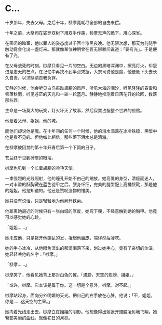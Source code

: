 # C…

十岁那年，失去父母。之后十年，桫摩竟耗尽全部的自由来偿。

十年之前，大祭司在娑罗双树下用双手作莲，桫摩无声的跪下，用心深省。

在密闭的暗室，他以罪人的姿态度过千百个漆黑夜晚。他无限次想，那天为何随手触动竟会化出一盏灯来。那就像某位神明曾在百无聊赖间说道：「要有光」。于是便有了光。

在父母战死的时刻，桫摩只看见一片的空白。无边的黑暗深渊中，擦亮灯火，却堕进是虚无的芒点。在记忆中再找不到半点凭据，大祭司说他是魔，他便低下头去长久自责，以求赎清自我负罪。

安静的时候，他会听见白鸟振动翅膀的风声，听见大海的潮汐，听见隆隆的春雷和零落秋雨，听见苍茫的天光和一轮一轮蓝月。静静地推测着日落花开的轮回，数落那些罪。

生命是一场莫大的玩笑，灯火坏灭了故事，然后寂寞占据整个世界的煎熬。

他爱着父母、姐姐、他的城。

而他们却说他是魔。在十年间的任何一个时候，他的泪水滴落在冰冷铁镣，黑暗中他是看不见的。但他如此相信，那些落下泪水总是清澈。

在桫摩被囚禁的第十年开春后第一个下雨的日子。

苍兰终于见到桫摩的眼泪。

桫摩也见到一个长着翅膀的冷艳天使。

一束强烈的光线照射，他的瞳孔开始不由己的缩放。她高佻的身型，清瘦而迷人，一对丰盈的酥胸藏在蓝色铠甲之后。腰身纤细，完美的腿型配上高桶银靴，那是他的姐姐，他是知道的。他还是赞叹造物的惟美。

她并没有说话，只是轻轻地为他解开铁索。

他距离她最近的时候只有一张白纸的厚度，她弯下腰，不经意触到她的胸甲。他竟可以感觉她的心跳。

「姐姐……」

她未应他，只是拨开他蓬乱的发，抬起他面庞，端详然后凝呓。

她的手心冰冷，从他眼角流出的那滴泪落下来，划过她手心，竟有了亲切的体温。她轻轻唤他的名字：「桫摩。」

「桫摩……」

桫摩笑了，他看见她背上那对白色的翼。「翅膀，天空的翅膀，姐姐。」

「或许，桫摩。它本该是属于你。这一切是个意外，桫摩。对不起。」

桫摩站起身，面向分外明媚的天光。把自己的右手放在心脏，他说：「不，姐姐。你是……这天空的主宰。」

她向着光线走出去，桫摩立在姐姐的阴影。他想像得出她张开翅膀凌厉地飞翔，她臀部美丽的曲线，就像初日的月亮。
